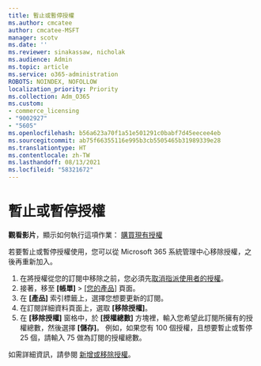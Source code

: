 ```yaml
---
title: 暫止或暫停授權
ms.author: cmcatee
author: cmcatee-MSFT
manager: scotv
ms.date: ''
ms.reviewer: sinakassaw, nicholak
ms.audience: Admin
ms.topic: article
ms.service: o365-administration
ROBOTS: NOINDEX, NOFOLLOW
localization_priority: Priority
ms.collection: Adm_O365
ms.custom:
- commerce_licensing
- "9002927"
- "5605"
ms.openlocfilehash: b56a623a70f1a51e501291c0babf7d45eecee4eb
ms.sourcegitcommit: ab75f66355116e995b3cb5505465b31989339e28
ms.translationtype: HT
ms.contentlocale: zh-TW
ms.lasthandoff: 08/13/2021
ms.locfileid: "58321672"
---
```

# <a name="suspend-or-pause-licenses"></a>暫止或暫停授權

**觀看影片**，顯示如何執行這項作業： [購買現有授權](https://go.microsoft.com/fwlink/p/?linkid=2154938)

若要暫止或暫停授權使用，您可以從 Microsoft 365 系統管理中心移除授權，之後再重新加入。

1. 在將授權從您的訂閱中移除之前，您必須先[取消指派使用者的授權](https://docs.microsoft.com/microsoft-365/admin/manage/remove-licenses-from-users)。
2. 接著，移至 **[帳單]**  >  [[您的產品]](https://go.microsoft.com/fwlink/p/?linkid=842054) 頁面。
3. 在 **[產品]** 索引標籤上，選擇您想要更新的訂閱。
4. 在訂閱詳細資料頁面上，選取 **[移除授權]**。
5. 在 **[移除授權]** 窗格中，於 **[授權總數]** 方塊裡，輸入您希望此訂閱所擁有的授權總數，然後選擇 **[儲存]**。 例如，如果您有 100 個授權，且想要暫止或暫停 25 個，請輸入 75 做為訂閱的授權總數。

如需詳細資訊，請參閱 [新增或移除授權](https://docs.microsoft.com/microsoft-365/commerce/licenses/buy-licenses)。